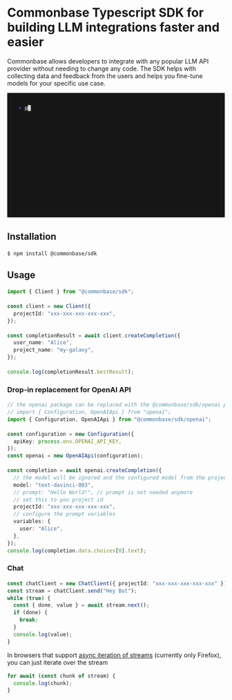 # Commonbase Typescript SDK for building LLM integrations faster and easier

Commonbase allows developers to integrate with any popular LLM API provider without needing to change any code. The SDK helps with collecting data and feedback from the users and helps you fine-tune models for your specific use case.

[![](./docs/chat-repl.gif)](./examples/chat-repl.ts)

## Installation

```bash
$ npm install @commonbase/sdk
```

## Usage

```typescript
import { Client } from "@commonbase/sdk";

const client = new Client({
  projectId: "xxx-xxx-xxx-xxx-xxx",
});

const completionResult = await client.createCompletion({
  user_name: "Alice",
  project_name: "my-galaxy",
});

console.log(completionResult.bestResult);
```

### Drop-in replacement for OpenAI API

```typescript
// the openai package can be replaced with the @commonbase/sdk/openai package
// import { Configuration, OpenAIApi } from "openai";
import { Configuration, OpenAIApi } from "@commonbase/sdk/openai";

const configuration = new Configuration({
  apiKey: process.env.OPENAI_API_KEY,
});
const openai = new OpenAIApi(configuration);

const completion = await openai.createCompletion({
  // the model will be ignored and the configured model from the project will be used
  model: "text-davinci-003",
  // prompt: "Hello World!", // prompt is not needed anymore
  // set this to you project id
  projectId: "xxx-xxx-xxx-xxx-xxx",
  // configure the prompt variables
  variables: {
    user: "Alice",
  },
});
console.log(completion.data.choices[0].text);
```

### Chat

```typescript
const chatClient = new ChatClient({ projectId: "xxx-xxx-xxx-xxx-xxx" });
const stream = chatClient.send("Hey Bot");
while (true) {
  const { done, value } = await stream.next();
  if (done) {
    break;
  }
  console.log(value);
}
```

In browsers that support [async iteration of streams](https://developer.mozilla.org/en-US/docs/Web/API/ReadableStream#async_iteration) (currently only Firefox), you can just iterate over the stream

```typescript
for await (const chunk of stream) {
  console.log(chunk);
}
```
